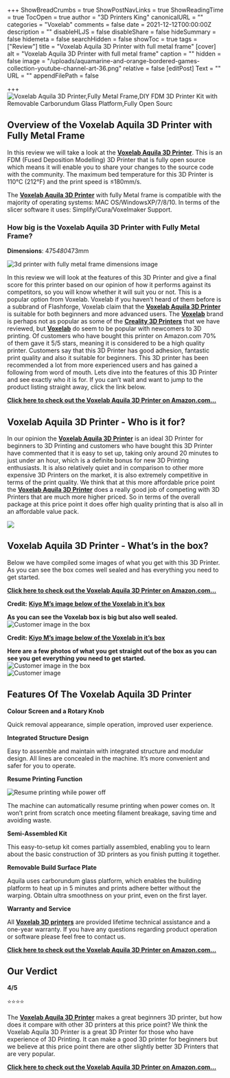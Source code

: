 +++
ShowBreadCrumbs = true
ShowPostNavLinks = true
ShowReadingTime = true
TocOpen = true
author = "3D Printers King"
canonicalURL = ""
categories = "Voxelab"
comments = false
date = 2021-12-12T00:00:00Z
description = ""
disableHLJS = false
disableShare = false
hideSummary = false
hidemeta = false
searchHidden = false
showToc = true
tags = ["Review"]
title = "Voxelab Aquila 3D Printer with full metal frame"
[cover]
alt = "Voxelab Aquila 3D Printer with full metal frame"
caption = ""
hidden = false
image = "/uploads/aquamarine-and-orange-bordered-games-collection-youtube-channel-art-36.png"
relative = false
[editPost]
Text = ""
URL = ""
appendFilePath = false

+++
![Voxelab Aquila 3D Printer,Fully Metal Frame,DIY FDM 3D Printer Kit with Removable Carborundum Glass Platform,Fully Open Sourc](https://images-na.ssl-images-amazon.com/images/I/51wBPkGcqPS._AC_UL604_SR604,400_.jpg)

## Overview of the Voxelab Aquila 3D Printer with Fully Metal Frame

In this review we will take a look at the [**Voxelab Aquila 3D Printer**](https://www.amazon.com/gp/product/B08KZDQVVM/ref=as_li_tl?ie=UTF8&tag=3dprintersking-20&camp=1789&creative=9325&linkCode=as2&creativeASIN=B08KZDQVVM&linkId=43ce6f670281deb1ec293f8903aa52f0).  This is an FDM (Fused Deposition Modelling) 3D Printer that is fully open source which means it will enable you to share your changes to the source code with the community.  The maximum bed temperature for this 3D Printer is 110°C (212°F) and the print speed is ≤180mm/s.  

The [**Voxelab Aquila 3D Printer**](https://www.amazon.com/gp/product/B08KZDQVVM/ref=as_li_tl?ie=UTF8&tag=3dprintersking-20&camp=1789&creative=9325&linkCode=as2&creativeASIN=B08KZDQVVM&linkId=43ce6f670281deb1ec293f8903aa52f0) with fully Metal frame is compatible with the majority of operating systems: MAC OS/WindowsXP/7/8/10.  In terms of the slicer software it uses: Simplify/Cura/Voxelmaker Support.

### How big is the Voxelab Aquila 3D Printer with Fully Metal Frame?

**Dimensions**: 475*480*473mm

![3d printer with fully metal frame dimensions image](/uploads/e2bdb9c1-b551-429a-bd7f-e76ef2791e5a.jpeg "3d printer with fully metal frame dimensions image")

In this review we will look at the features of this 3D Printer and give a final score for this printer based on our opinion of how it performs against its competitors, so you will know whether it will suit you or not.  This is a popular option from Voxelab.  Voxelab if you haven’t heard of them before is a subbrand of Flashforge, Voxelab claim that the [**Voxelab Aquila 3D Printer**](https://www.amazon.com/gp/product/B08KZDQVVM/ref=as_li_tl?ie=UTF8&tag=3dprintersking-20&camp=1789&creative=9325&linkCode=as2&creativeASIN=B08KZDQVVM&linkId=43ce6f670281deb1ec293f8903aa52f0) is suitable for both beginners and more advanced users.  The [**Voxelab**](/categories/voxelab) brand is perhaps not as popular as some of the [**Creality 3D Printers**](/categories/creality) that we have reviewed, but [**Voxelab**](/categories/voxelab) do seem to be popular with newcomers to 3D printing.  Of customers who have bought this printer on Amazon.com 70% of them gave it 5/5 stars, meaning it is considered to be a high quality printer.  Customers say that this 3D Printer has good adhesion, fantastic print quality and also it suitable for beginners.  This 3D printer has been recommended a lot from more experienced users and has gained a following from word of mouth.  Lets dive into the features of this 3D Printer and see exactly who it is for.  If you can’t wait and want to jump to the product listing straight away, click the link below.

[**Click here to check out the Voxelab Aquila 3D Printer on Amazon.com…**](https://www.amazon.com/gp/product/B08KZDQVVM/ref=as_li_tl?ie=UTF8&tag=3dprintersking-20&camp=1789&creative=9325&linkCode=as2&creativeASIN=B08KZDQVVM&linkId=43ce6f670281deb1ec293f8903aa52f0)

## Voxelab Aquila 3D Printer - Who is it for?

In our opinion the [**Voxelab Aquila 3D Printer**](https://www.amazon.com/gp/product/B08KZDQVVM/ref=as_li_tl?ie=UTF8&tag=3dprintersking-20&camp=1789&creative=9325&linkCode=as2&creativeASIN=B08KZDQVVM&linkId=43ce6f670281deb1ec293f8903aa52f0) is an ideal 3D Printer for beginners to 3D Printing and customers who have bought this 3D Printer have commented that it is easy to set up, taking only around 20 minutes to just under an hour, which is a definite bonus for new 3D Printing enthusiasts.  It is also relatively quiet and in comparison to other more expensive 3D Printers on the market, it is also extremely competitive in terms of the print quality.  We think that at this more affordable price point the [**Voxelab Aquila 3D Printer**](https://www.amazon.com/gp/product/B08KZDQVVM/ref=as_li_tl?ie=UTF8&tag=3dprintersking-20&camp=1789&creative=9325&linkCode=as2&creativeASIN=B08KZDQVVM&linkId=43ce6f670281deb1ec293f8903aa52f0) does a really good job of competing with 3D Printers that are much more higher priced.  So in terms of the overall package at this price point it does offer high quality printing that is also all in an affordable value pack.

![](/uploads/e0f0a9da-501d-424b-805c-f97c90e15f98.png)

## Voxelab Aquila 3D Printer - What’s in the box?

Below we have compiled some images of what you get with this 3D Printer.  As you can see the box comes well sealed and has everything you need to get started.

[**Click here to check out the Voxelab Aquila 3D Printer on Amazon.com…**](https://www.amazon.com/gp/product/B08KZDQVVM/ref=as_li_tl?ie=UTF8&tag=3dprintersking-20&camp=1789&creative=9325&linkCode=as2&creativeASIN=B08KZDQVVM&linkId=43ce6f670281deb1ec293f8903aa52f0)

**Credit:** [**Kiyo M’s image below of the Voxelab in it’s box**](https://www.amazon.com/gp/customer-reviews/RPZMR0ULCMRRD/)

**As you can see the Voxelab box is big but also well sealed.**  
![Customer image in the box](https://images-na.ssl-images-amazon.com/images/I/81sRzWLHy5L._SL1600_.jpg)

**Credit:** [**Kiyo M’s image below of the Voxelab in it’s box**](https://www.amazon.com/gp/customer-reviews/RPZMR0ULCMRRD/)

**Here are a few photos of what you get straight out of the box as you can see you get everything you need to get started.**  
![Customer image in the box](https://images-na.ssl-images-amazon.com/images/I/81nW424KWBL._SL1600_.jpg)  
![Customer image](https://images-na.ssl-images-amazon.com/images/I/818lcRIiMlL._SL1600_.jpg)

## Features Of The Voxelab Aquila 3D Printer

**Colour Screen and a Rotary Knob**

Quick removal appearance, simple operation, improved user experience.

**Integrated Structure Design**

Easy to assemble and maintain with integrated structure and modular design. All lines are concealed in the machine. It’s more convenient and safer for you to operate.

**Resume Printing Function**

![Resume printing while power off](/uploads/4ec58ba7-fa31-44b2-a59d-cfefc36cc9b3.jpeg "Resume printing while power off")

The machine can automatically resume printing when power comes on. It won’t print from scratch once meeting filament breakage, saving time and avoiding waste.

**Semi-Assembled Kit**

This easy-to-setup kit comes partially assembled, enabling you to learn about the basic construction of 3D printers as you finish putting it together.

**Removable Build Surface Plate**

Aquila uses carborundum glass platform, which enables the building platform to heat up in 5 minutes and prints adhere better without the warping. Obtain ultra smoothness on your print, even on the first layer.

**Warranty and Service**

All [**Voxelab 3D printers**](/categories/voxelab) are provided lifetime technical assistance and a one-year warranty. If you have any questions regarding product operation or software please feel free to contact us.

[**Click here to check out the Voxelab Aquila 3D Printer on Amazon.com…**](https://www.amazon.com/gp/product/B08KZDQVVM/ref=as_li_tl?ie=UTF8&tag=3dprintersking-20&camp=1789&creative=9325&linkCode=as2&creativeASIN=B08KZDQVVM&linkId=43ce6f670281deb1ec293f8903aa52f0)

## Our Verdict

**4/5**

⭐⭐⭐⭐

The [**Voxelab Aquila 3D Printer**](https://www.amazon.com/gp/product/B08KZDQVVM/ref=as_li_tl?ie=UTF8&tag=3dprintersking-20&camp=1789&creative=9325&linkCode=as2&creativeASIN=B08KZDQVVM&linkId=43ce6f670281deb1ec293f8903aa52f0) makes a great beginners 3D printer, but how does it compare with other 3D printers at this price point?  We think the Voxelab Aquila 3D Printer is a great 3D Printer for those who have experience of 3D Printing. It can make a good 3D printer for beginners but we believe at this price point there are other slightly better 3D Printers that are very popular.

[**Click here to check out the Voxelab Aquila 3D Printer on Amazon.com…**](https://www.amazon.com/gp/product/B08KZDQVVM/ref=as_li_tl?ie=UTF8&tag=3dprintersking-20&camp=1789&creative=9325&linkCode=as2&creativeASIN=B08KZDQVVM&linkId=43ce6f670281deb1ec293f8903aa52f0)